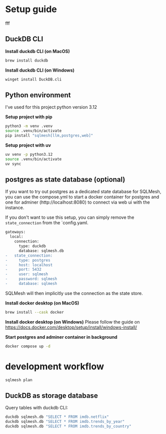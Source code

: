 # Setup guide
fff
## DuckDB CLI

**Install duckdb CLI (on MacOS)**
```bash
brew install duckdb
```

**Install duckdb CLI (on Windows)**
```bash
winget install DuckDB.cli
```

## Python environment

I've used for this project python version 3.12

**Setup project with pip**
```bash
python3 -m venv .venv
source .venv/bin/activate
pip install "sqlmesh[llm,postgres,web]"
```

**Setup project with uv**
```bash
uv venv -p python3.12
source .venv/bin/activate
uv sync
```

## postgres as state database (optional)

If you want to try out postgres as a dedicated state database for SQLMesh, you can use the compose.yml to start a docker 
container for postgres and one for adminer (http://localhost:8080) to connect via web ui with the instance.  

If you don't want to use this setup, you can simply remove the `state_connection` from the `config.yaml.  
```diff
gateways:
  local:
    connection:
      type: duckdb
      database: sqlmesh.db
-   state_connection:
-     type: postgres
-     host: localhost
-     port: 5432
-     user: sqlmesh
-     password: sqlmesh
-     database: sqlmesh
```
SQLMesh will then implicitly use the connection as the state store.

**Install docker desktop (on MacOS)**
```bash
brew install --cask docker
```

**Install docker desktop (on Windows)**
Please follow the guide on https://docs.docker.com/desktop/setup/install/windows-install/

**Start postgres and adminer container in background**
```bash
docker compose up -d
```

# development workflow

```bash
sqlmesh plan
```

## DuckDB as storage database

Query tables with duckdb CLI:
```bash
duckdb sqlmesh.db "SELECT * FROM imdb.netflix"
duckdb sqlmesh.db "SELECT * FROM imdb.trends_by_year"
duckdb sqlmesh.db "SELECT * FROM imdb.trends_by_country"
```
